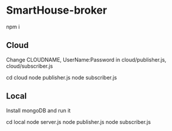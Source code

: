 # SmartHouse-broker

npm i

## Cloud

Change CLOUDNAME, UserName:Password in cloud/publisher.js, cloud/subscriber.js

cd cloud
node publisher.js
node subscriber.js


## Local
Install mongoDB and run it

cd local
node server.js
node publisher.js
node subscriber.js
